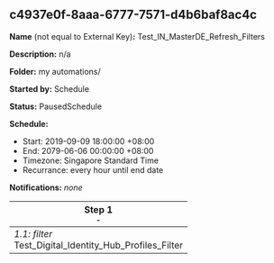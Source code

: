 ## c4937e0f-8aaa-6777-7571-d4b6baf8ac4c

**Name** (not equal to External Key)**:** Test_IN_MasterDE_Refresh_Filters

**Description:** n/a

**Folder:** my automations/

**Started by:** Schedule

**Status:** PausedSchedule

**Schedule:**

* Start: 2019-09-09 18:00:00 +08:00
* End: 2079-06-06 00:00:00 +08:00
* Timezone: Singapore Standard Time
* Recurrance: every hour until end date

**Notifications:** _none_


| Step 1<br>_<small>-</small>_ |
| --- |
| _1.1: filter_<br>Test_Digital_Identity_Hub_Profiles_Filter |
